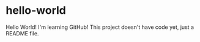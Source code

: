 hello-world
===========

Hello World!  I'm learning GitHub!
This project doesn't have code yet, just a README file.
